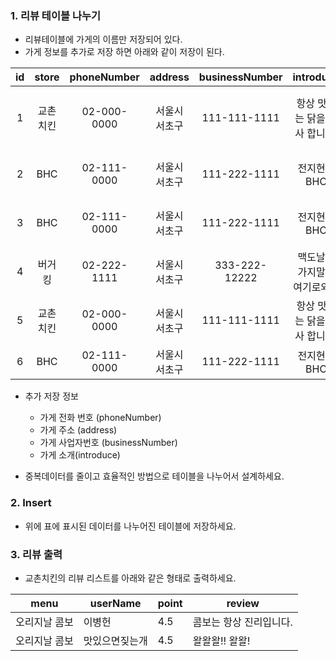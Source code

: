 ### 1. 리뷰 테이블 나누기 

* 리뷰테이블에 가게의 이름만 저장되어 있다. 
* 가게 정보를 추가로 저장 하면 아래와 같이 저장이 된다. 

| id | store | phoneNumber | address | businessNumber | introduce |menu | userName | point | review | 
|:---:|:---:|:---:|:---:|:---:|:---:|:---:|:---:|:---:|:---:|
|1| 교촌치킨 | 02-000-0000 | 서울시 서초구 | 111-111-1111 | 항상 맛있는 닭을 선사 합니다. | 오리지날 콤보 | 이병헌 | 4.5 | 콤보는 항상 진리입니다. |
|2| BHC | 02-111-0000 | 서울시 서초구 | 111-222-1111 | 전지현씨 BHC | 핫후라이드 | 전지현 | 5 | NULL |
|3| BHC | 02-111-0000 | 서울시 서초구 | 111-222-1111 | 전지현씨 BHC |뿌링클 | 이정재 | 3.5 | 내가 뿌링끌 상인가? |
|4| 버거킹 | 02-222-1111 | 서울시 서초구 | 333-222-12222 | 맥도날드 가지말고 여기로와요 |와퍼세트 | 이병헌 | 4.0 | 패티 너무 좋아요 |
|5| 교촌치킨 | 02-000-0000 | 서울시 서초구 | 111-111-1111 | 항상 맛있는 닭을 선사 합니다. |오리지날 콤보 | 맛있으면짖는개 | 4.5 | 왈왈왈!! 왈왈! |
|6| BHC | 02-111-0000 | 서울시 서초구 | 111-222-1111 | 전지현씨 BHC | 뿌링클 | 전지현 | 5 | NULL |

* 추가 저장 정보 
    * 가게 전화 번호 (phoneNumber) 
    * 가게 주소 (address)
    * 가게 사업자번호 (businessNumber)
    * 가게 소개(introduce)

* 중복데이터를 줄이고 효율적인 방법으로 테이블을 나누어서 설계하세요.

### 2. Insert 

* 위에 표에 표시된 데이터를 나누어진 테이블에 저장하세요. 


### 3. 리뷰 출력

* 교촌치킨의 리뷰 리스트를 아래와 같은 형태로 출력하세요. 


|menu| userName|point|review|
|---|---|---|---|
|오리지날 콤보|	이병헌|	4.5|	콤보는 항상 진리입니다.|
|오리지날 콤보|	맛있으면짖는개|	4.5	|왈왈왈!! 왈왈!|